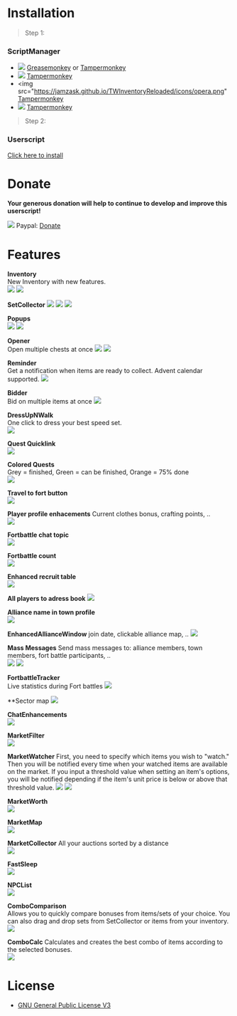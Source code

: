 # Installation

> Step 1:
### ScriptManager

* <img src="https://jamzask.github.io/TWInventoryReloaded/icons/firefox.png"> [Greasemonkey](https://addons.mozilla.org/firefox/addon/greasemonkey/") or [Tampermonkey](https://addons.mozilla.org/firefox/addon/tampermonkey/)
* <img src="https://jamzask.github.io/TWInventoryReloaded/icons/chrome.png"> [Tampermonkey](https://chrome.google.com/webstore/detail/tampermonkey/dhdgffkkebhmkfjojejmpbldmpobfkfo)
* <img src="https://jamzask.github.io/TWInventoryReloaded/icons/opera.png" [Tampermonkey](https://addons.opera.com/extensions/details/tampermonkey-beta/)
* <img src="https://jamzask.github.io/TWInventoryReloaded/icons/msedge.png"> [Tampermonkey](https://www.tampermonkey.net/?ext=dhdg&browser=edge)

> Step 2:
### Userscript

[Click here to install](https://jamzask.github.io/TWInventoryReloaded/code.user.js) 

# Donate

**Your generous donation will help to continue to develop and improve this userscript!**

<img src="https://jamzask.github.io/TWInventoryReloaded/icons/paypal.png"></a> Paypal: [Donate](https://www.paypal.com/cgi-bin/webscr?cmd=_donations&business=97jamza%40gmail.com&item_name=TW+Inventory+Reloaded&currency_code=EUR&source=url)


# Features

**Inventory**  
New Inventory with new features.  
<img src="https://jamzask.github.io/TWInventoryReloaded/screenshots/Screenshot_1.png">
<img src="https://jamzask.github.io/TWInventoryReloaded/screenshots/Screenshot_2.png">

**SetCollector**
<img src="https://jamzask.github.io/TWInventoryReloaded/screenshots/Screenshot_29.png">
<img src="https://jamzask.github.io/TWInventoryReloaded/screenshots/Screenshot_30.png">
<img src="https://jamzask.github.io/TWInventoryReloaded/screenshots/Screenshot_31.png">

**Popups**  
<img src="https://jamzask.github.io/TWInventoryReloaded/screenshots/Screenshot_20.png">
<img src="https://jamzask.github.io/TWInventoryReloaded/screenshots/Screenshot_22.png">

**Opener**  
Open multiple chests at once 
<img src="https://jamzask.github.io/TWInventoryReloaded/screenshots/Screenshot_3.png">
<img src="https://jamzask.github.io/TWInventoryReloaded/screenshots/Screenshot_4.png">

**Reminder**  
Get a notification when items are ready to collect.
Advent calendar supported.
<img src="https://jamzask.github.io/TWInventoryReloaded/screenshots/Screenshot_34.png">

**Bidder**  
Bid on multiple items at once
<img src="https://jamzask.github.io/TWInventoryReloaded/screenshots/Screenshot_5.png">

**DressUpNWalk**  
One click to dress your best speed set.  
<img src="https://jamzask.github.io/TWInventoryReloaded/screenshots/Screenshot_6.png">

**Quest Quicklink**  
<img src="https://jamzask.github.io/TWInventoryReloaded/screenshots/Screenshot_7.png">

**Colored Quests**  
Grey = finished, Green = can be finished, Orange = 75% done  
<img src="https://jamzask.github.io/TWInventoryReloaded/screenshots/Screenshot_8.png">

**Travel to fort button**  
<img src="https://jamzask.github.io/TWInventoryReloaded/screenshots/Screenshot_9.png">

**Player profile enhacements**
Current clothes bonus, crafting points, ..  
<img src="https://jamzask.github.io/TWInventoryReloaded/screenshots/Screenshot_11.png">

**Fortbattle chat topic**  
<img src="https://jamzask.github.io/TWInventoryReloaded/screenshots/Screenshot_10.png">

**Fortbattle count**  
<img src="https://jamzask.github.io/TWInventoryReloaded/screenshots/Screenshot_12.png">

**Enhanced recruit table**  
<img src="https://jamzask.github.io/TWInventoryReloaded/screenshots/Screenshot_13.png">

**All players to adress book**
<img src="https://jamzask.github.io/TWInventoryReloaded/screenshots/Screenshot_15.png">

**Alliance name in town profile**  
<img src="https://jamzask.github.io/TWInventoryReloaded/screenshots/Screenshot_14.png">

**EnhancedAllianceWindow**
 join date, clickable alliance map, .. 
<img src="https://jamzask.github.io/TWInventoryReloaded/screenshots/Screenshot_16.png">

**Mass Messages**
Send mass messages to:
alliance members, town members, fort battle participants, ..   
<img src="https://jamzask.github.io/TWInventoryReloaded/screenshots/Screenshot_17.png">
<img src="https://jamzask.github.io/TWInventoryReloaded/screenshots/Screenshot_18.png">

**FortbattleTracker**  
Live statistics during Fort battles
<img src="https://jamzask.github.io/TWInventoryReloaded/screenshots/Screenshot_37.png">

**Sector map
<img src="https://jamzask.github.io/TWInventoryReloaded/screenshots/Screenshot_36.png">

**ChatEnhancements**    
<img src="https://jamzask.github.io/TWInventoryReloaded/screenshots/Screenshot_19.png">

**MarketFilter**  
<img src="https://jamzask.github.io/TWInventoryReloaded/screenshots/Screenshot_23.png">

**MarketWatcher**
First, you need to specify which items you wish to "watch." 
Then you will be notified every time when your watched items are available on the market.
If you input a threshold value when setting an item's options, you will be notified depending if the item's unit price is below or above that threshold value. 
<img src="https://jamzask.github.io/TWInventoryReloaded/screenshots/Screenshot_24.png">
<img src="https://jamzask.github.io/TWInventoryReloaded/screenshots/Screenshot_35.png">

**MarketWorth**  
<img src="https://jamzask.github.io/TWInventoryReloaded/screenshots/Screenshot_21.png">

**MarketMap**  
<img src="https://jamzask.github.io/TWInventoryReloaded/screenshots/Screenshot_25.png">

**MarketCollector**
All your auctions sorted by a distance  
<img src="https://jamzask.github.io/TWInventoryReloaded/screenshots/Screenshot_26.png">

**FastSleep**  
<img src="https://jamzask.github.io/TWInventoryReloaded/screenshots/Screenshot_27.png">

**NPCList**  
<img src="https://jamzask.github.io/TWInventoryReloaded/screenshots/Screenshot_28.png">

**ComboComparison**  
Allows you to quickly compare bonuses from items/sets of your choice. 
You can also drag and drop sets from SetCollector or items from your inventory.
<img src="https://jamzask.github.io/TWInventoryReloaded/screenshots/Screenshot_32.png">

**ComboCalc**
Calculates and creates the best combo of items according to the selected bonuses.  
<img src="https://jamzask.github.io/TWInventoryReloaded/screenshots/Screenshot_33.png">



# License
* [GNU General Public License V3](http://www.gnu.org/licenses/gpl-3.0.txt)
